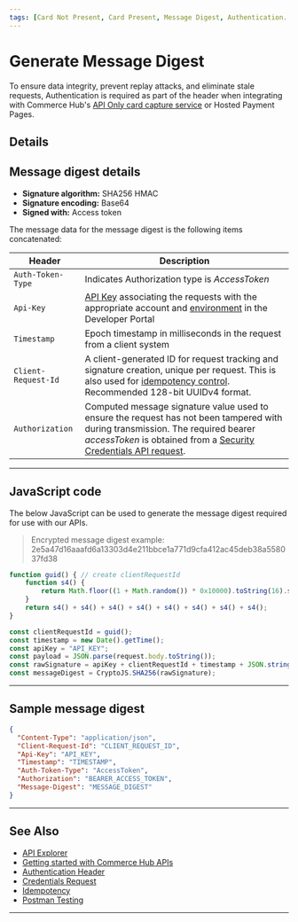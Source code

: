 ```yaml
---
tags: [Card Not Present, Card Present, Message Digest, Authentication. API Reference]
---
```


# Generate Message Digest

To ensure data integrity, prevent replay attacks, and eliminate stale requests, Authentication is required as part of the header when integrating with Commerce Hub's [API Only card capture service](?path=docs/Online-Mobile-Digital/Checkout/API/API-Only.md) or Hosted Payment Pages.

## Details

## Message digest details

- **Signature algorithm:** SHA256 HMAC
- **Signature encoding:** Base64
- **Signed with:** Access token

The message data for the message digest is the following items concatenated:

| Header | Description |
| ----- | ----- |
| `Auth-Token-Type` | Indicates Authorization type is *AccessToken* |
| `Api-Key` | [API Key](?path=docs/Resources/Guides/Dev-Studio/Key-Management.md) associating the requests with the appropriate account and [environment](?path=docs/Resources/API-Documents/Use-Our-APIs.md) in the Developer Portal |
| `Timestamp` | Epoch timestamp in milliseconds in the request from a client system |
| `Client-Request-Id` | A client-generated ID for request tracking and signature creation, unique per request. This is also used for [idempotency control](?path=docs/Resources/Guides/Idempotency.md). Recommended 128-bit UUIDv4 format. |
| `Authorization` | Computed message signature value used to ensure the request has not been tampered with during transmission. The required bearer *accessToken* is obtained from a [Security Credentials API request](?path=docs/Resources/API-Documents/Security/Credentials.md). |

---

## JavaScript code

The below JavaScript can be used to generate the message digest required for use with our APIs.

<!-- theme: example -->
> Encrypted message digest example: 2e5a47d16aaafd6a13303d4e211bbce1a771d9cfa412ac45deb38a558037fd38

```javascript
function guid() { // create clientRequestId
    function s4() {
        return Math.floor((1 + Math.random()) * 0x10000).toString(16).substring(1);
    }
    return s4() + s4() + s4() + s4() + s4() + s4() + s4() + s4();
}

const clientRequestId = guid();
const timestamp = new Date().getTime();
const apiKey = "API_KEY";
const payload = JSON.parse(request.body.toString());
const rawSignature = apiKey + clientRequestId + timestamp + JSON.stringify(payload);
const messageDigest = CryptoJS.SHA256(rawSignature);
```

---

## Sample message digest

```json
{
  "Content-Type": "application/json",
  "Client-Request-Id": "CLIENT_REQUEST_ID",
  "Api-Key": "API_KEY",
  "Timestamp": "TIMESTAMP",
  "Auth-Token-Type": "AccessToken",
  "Authorization": "BEARER_ACCESS_TOKEN",
  "Message-Digest": "MESSAGE_DIGEST"
}
```

---

## See Also

- [API Explorer](../api/?type=post&path=/payments-vas/v1/card-capture)
- [Getting started with Commerce Hub APIs](?path=docs/Resources/API-Documents/Use-Our-APIs.md)
- [Authentication Header](?path=docs/Resources/API-Documents/Authentication-Header.md)
- [Credentials Request](?path=docs/Resources/API-Documents/Security/Credentials.md)
- [Idempotency](?path=docs/Resources/Guides/Idempotency.md)
- [Postman Testing](?path=docs/Resources/Guides/Testing/Postman-Testing.md)

---
